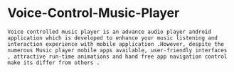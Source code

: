# Voice-Control-Music-Player
	Voice controlled music player is an advance audio player android application which is developed to enhance your music listening and interaction experience with mobile application .However, despite the numerous Music player mobile apps available, user-friendly interfaces , attractive run-time animations and hand free app navigation control make its differ from others . 
